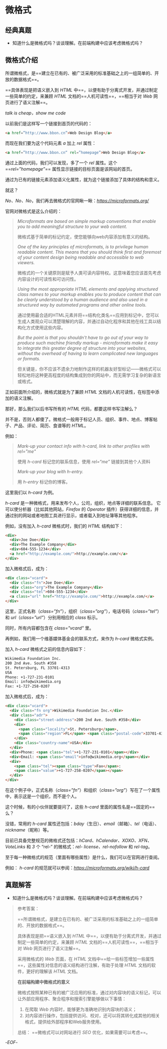 # 微格式



## 经典真题



- 知道什么是微格式吗？谈谈理解。在前端构建中应该考虑微格式吗？



## 微格式介绍



所谓微格式，是==建立在已有的、被广泛采用的标准基础之上的一组简单的、开放的数据格式==。

==具体表现是把语义嵌入到 *HTML* 中==，以便有助于分离式开发，并通过制定一些简单的约定，来兼顾 *HTML* 文档的==人机可读性==，==相当于对 *Web* 网页进行了语义注解==。



*talk is cheap，show me code*



以前我们是这样写一个链接到首页的代码的：



```html
<a href=”http://www.bbon.cn”>Web Design Blog</a>
```



而现在我们要为这个代码元素 *a* 加上 *rel* 属性：



```html
<a href=”http://www.bbon.cn“ rel=”homepage”>Web Design Blog</a>
```



通过上面的代码，我们可以发现，多了一个 *rel* 属性。这个 ==*rel=”homepage”*== 属性显示链接的目标页面是该网站的首页。

通过为已有的链接元素添加语义化属性，就为这个链接添加了具体的结构和意义。



就这？



*No、No、No*，我们再去微格式的官网瞅一瞅：*https://microformats.org/*



官网对微格式是这么介绍的：

>*Microformats are based on simple markup conventions that enable you to add meaningful structure to your web content.*
>
>微格式基于简单的标记约定，使您能够向web内容添加有意义的结构。
>
>*One of the key principles of microformats, is to privilege human readable content. This means that you should think first and foremost of your content design being readable and accessible to web viewers.* 
>
>微格式的一个关键原则是赋予人类可读内容特权。这意味着您应该首先考虑内容设计的可读性和可访问性。
>
>*Using the most appropriate HTML elements and applying structured class names to your markup enables you to produce content that can be clearly understood by a human audience and also used in a structured way by automated programs and other online tools.* 
>
>通过使用最合适的HTML元素并将==结构化类名==应用到标记中，您可以生成人类观众可以清楚理解的内容，并通过自动化程序和其他在线工具以结构化方式使用这些内容。
>
>*But the point is that you shouldn't have to go out of your way to produce such machine friendly markup - microformats make it easy to integrate this greater degree of structure into your websites, without the overhead of having to learn complicated new languages or formats.*
>
>但关键是，你不应该不遗余力地制作这样的机器友好型标记——微格式可以轻松地将这种更高程度的结构集成到你的网站中，而无需学习复杂的新语言或格式。



正如前面所介绍的，微格式就是为了兼顾 *HTML* 文档的人机可读性，在标签中添加的语义注解。



那好，那么我们以后书写所有的 *HTML* 代码，都要这样书写注解么？



并不是，否则人都傻了。微格式一般用于标记人员、组织、事件、地点、博客帖子、产品、评论、简历、食谱等的 *HTML*。

例如：

>*Mark-up your contact info with h-card, link to other profiles with rel="me"*
>
>使用 *h-card* 标记您的联系信息，使用 *rel=“me”* 链接到其他个人资料
>
>*Mark-up your blog with h-entry.*
>
>用 *h-entry* 标记你的博客。



这里我们以  *h-card* 为例。

*h-card* 是一种微格式，用来发布个人，公司，组织，地点等详细的联系信息。 它可以使分析器（比如其他网站，*Firefox* 的 *Operator* 插件）获得详细的信息，并通过别的网站或者地图工具进行显示，或者载入到地址簿等其他程序。

例如，没有加入 *h-card* 微格式时，我们的 *HTML* 结构如下：

```html
<div>
  <div>Joe Doe</div>
  <div>The Example Company</div>
  <div>604-555-1234</div>
  <a href="http://example.com/">http://example.com/</a>
</div>
```

加入微格式后，成为：

```html
<div class="vcard">
  <div class="fn">Joe Doe</div>
  <div class="org">The Example Company</div>
  <div class="tel">604-555-1234</div>
  <a class="url" href="http://example.com/">http://example.com/</a>
</div>
```

这里，正式名称（*class=”fn”*），组织（*class=”org”*），电话号码（*class=”tel”*）和 *url*（*class=”url”*）分别用相应的 *class* 标示。

同时，所有内容都包含在 *class="vcard"* 里。



再例如，我们用一个维基媒体基金会的联系方式，来作为 *h-card* 微格式实例。

加入  *h-card* 微格式之前的信息内容如下：

```html
Wikimedia Foundation Inc.
200 2nd Ave. South #358
St. Petersburg, FL 33701-4313
USA
Phone: +1-727-231-0101
Email: info@wikimedia.org
Fax: +1-727-258-0207
```

加入微格式后，成为：

```html
<div class="vcard">
  <div class="fn org">Wikimedia Foundation Inc.</div>
  <div class="adr">
  	<div class="street-address">200 2nd Ave. South #358</div>
    <div>
      <span class="locality">St. Petersburg</span>,
      <span class="region">FL</span> <span class="postal-code">33701-4313</span>
    </div>
  	<div class="country-name">USA</div>
  </div>
  <div>Phone: <span class="tel">+1-727-231-0101</span></div>
  <div>Email: <span class="email">info@wikimedia.org</span></div>
  <div>
    <span class="tel"><span class="type">Fax</span>:
    <span class="value">+1-727-258-0207</span></span>
  </div>
</div>
```

在这个例子中，正式名称（*class=”fn”*）和组织（*class=”org”*）写在了一个属性中，表示这是一个组织，而不是个人。



这个时候，有的小伙伴就要提问了，这些 *h-card* 里面的属性名是==固定的==么？

没错，常用的  *h-card*  属性还包括：*bday*（生日）、*email*（邮箱）、*tel*（电话）、*nickname*（昵称）等。



目前已具备完整规范的微格式还包括：*hCard、hCalendar、XOXO、XFN、VoteLinks* 和 *3* 个 “rel-” 的微格式：*rel- license、rel-nofollow* 和 *rel-tag*。



至于每一种微格式的规范（里面有哪些属性）是什么，我们可以在官网进行查阅。

例如：  *h-card*  的规范就可以参阅：*https://microformats.org/wiki/h-card*



## 真题解答



- 知道什么是微格式吗？谈谈理解。在前端构建中应该考虑微格式吗？

>参考答案：
>
>==所谓微格式，是建立在已有的、被广泛采用的标准基础之上的一组简单的、开放的数据格式==。
>
>具体表现是把==语义嵌入到 *HTML* 中==，以便有助于分离式开发，并通过制定一些简单的约定，来兼顾 *HTML* 文档的==人机可读性==，==相当于对 *Web* 网页进行了语义注解==。
>
>采用微格式的 *Web* 页面，在 *HTML* 文档中==给一些标签增加一些属性==，这些属性对信息的语义结构进行注解，有助于处理 *HTML* 文档的软件，更好的理解该 *HTML* 文档。
>
>**在前端构建中微格式的意义**
>
>微格式按照某种已有的被广泛应用的标准，通过对内容块的语义标记，可以让外部应用程序、聚合程序和搜索引擎能够做以下事情：
>
>1. 在爬取 *Web* 内容时，能够更为准确地识别内容块的语义；
>2. 对内容进行操作，包括提供访问、校对，还可以将其转化成其他的相关格式，提供给外部程序和Web服务使用。
>
>总结： ==微格式可以对网站进行 *SEO* 优化，如果需要可以考虑==。



-*EOF*-
